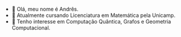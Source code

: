 - 👋 Olá, meu nome é Andrês.
- 👀 Atualmente cursando Licenciatura em Matemática pela Unicamp.
- 🌱 Tenho interesse em Computação Quântica, Grafos e Geometria Computacional. 

<!---
andresroliveira/andresroliveira is a ✨ special ✨ repository because its `README.md` (this file) appears on your GitHub profile.
You can click the Preview link to take a look at your changes.
--->
